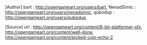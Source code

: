 [Author]
bart : http://opengameart.org/users/bart,
NenadSimic : http://opengameart.org/users/nenadsimic,
qubodup : http://opengameart.org/users/qubodup

[Source]
url :
	http://opengameart.org/content/8-bit-platformer-sfx,
	http://opengameart.org/content/well-done,
	http://opengameart.org/content/picked-coin-echo-2
